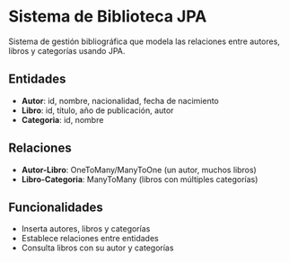 # Sistema de Biblioteca JPA

Sistema de gestión bibliográfica que modela las relaciones entre autores, libros y categorías usando JPA.

## Entidades

- **Autor**: id, nombre, nacionalidad, fecha de nacimiento
- **Libro**: id, título, año de publicación, autor
- **Categoria**: id, nombre

## Relaciones

- **Autor-Libro**: OneToMany/ManyToOne (un autor, muchos libros)
- **Libro-Categoria**: ManyToMany (libros con múltiples categorías)

## Funcionalidades

- Inserta autores, libros y categorías
- Establece relaciones entre entidades
- Consulta libros con su autor y categorías
